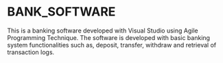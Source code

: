 # BANK_SOFTWARE
This is a banking software developed with Visual Studio using Agile Programming Technique. The software is developed with basic banking system functionalities such as, deposit, transfer, withdraw and retrieval of transaction logs. 
